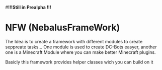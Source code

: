 #**!!!Still in Prealpha !!!**

# NFW (NebalusFrameWork)

The Idea is to create a framework with different modules to create seppreate tasks... One module is used to create DC-Bots easyer, another one is a Minecraft Module where you can make better Minecraft plugins.

Basicly this framework provides helper classes wich you can build on it
